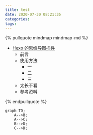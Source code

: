 ```yaml
---
title: test
date: 2020-07-30 08:21:35
categories:
tags:
---
```


{% pullquote mindmap mindmap-md %}

- [Hexo 的思维导图插件](https://hunterx.xyz/hexo-simple-mindmap-plugin-intro.html)
  - 前言
  - 使用方法
    - 一
    - 二
    - 三
  - 太长不看
  - 参考资料

{% endpullquote %}

```mermaid
graph TD;
    A-->B;
    A-->C;
    B-->D;
    C-->D;
```
